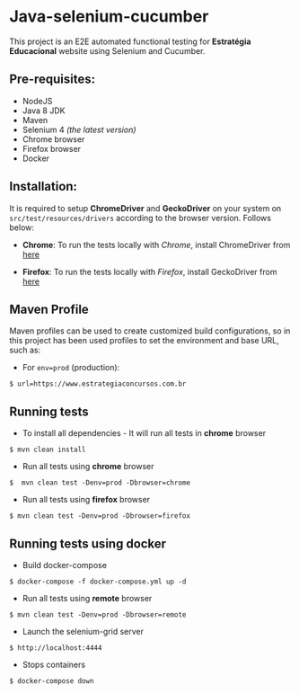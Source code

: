 # Java-selenium-cucumber


This project is an E2E automated functional testing for **Estratégia Educacional** website using Selenium and Cucumber.

## Pre-requisites:

- NodeJS
- Java 8 JDK
- Maven
- Selenium 4 _(the latest version)_
- Chrome browser
- Firefox browser
- Docker


## Installation:

It is required to setup **ChromeDriver** and **GeckoDriver** on your system on `src/test/resources/drivers` according to the browser version. Follows below:

- **Chrome**: To run the tests locally with _Chrome_, install ChromeDriver from [here](http://chromedriver.chromium.org/)


- **Firefox**: To run the tests locally with _Firefox_, install GeckoDriver from [here](https://github.com/mozilla/geckodriver/releases)


## Maven Profile ##

Maven profiles can be used to create customized build configurations, so in this project has been used profiles to set the environment and base URL, such as:

- For `env=prod` (production):

```console
$ url=https://www.estrategiaconcursos.com.br
```


## Running tests ##

- To install all dependencies - It will run all tests in **chrome** browser

```console
$ mvn clean install
```

- Run all tests using **chrome** browser

```console
$  mvn clean test -Denv=prod -Dbrowser=chrome
```

- Run all tests using **firefox** browser

```console
$ mvn clean test -Denv=prod -Dbrowser=firefox
```


## Running tests using docker


- Build docker-compose

```console
$ docker-compose -f docker-compose.yml up -d
```

- Run all tests using **remote** browser

```console
$ mvn clean test -Denv=prod -Dbrowser=remote
```

- Launch the selenium-grid server

```console
$ http://localhost:4444
```

- Stops containers

```console
$ docker-compose down
```
